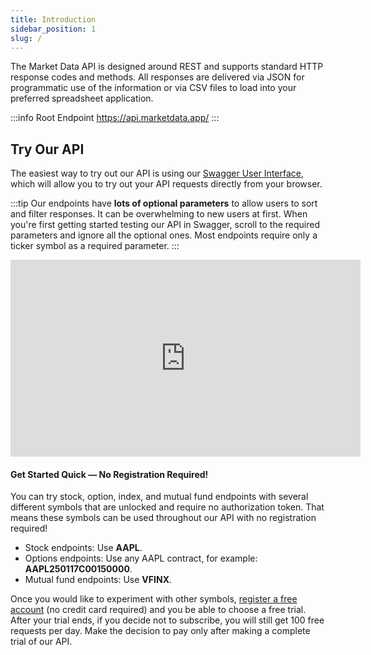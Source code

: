 ```yaml
---
title: Introduction
sidebar_position: 1
slug: /
---
```


The Market Data API is designed around REST and supports standard HTTP response codes and methods. All responses are delivered via JSON for programmatic use of the information or via CSV files to load into your preferred spreadsheet application.

:::info Root Endpoint
https://api.marketdata.app/
:::

## Try Our API

The easiest way to try out our API is using our [Swagger User Interface](https://api.marketdata.app/), which will allow you to try out your API requests directly from your browser.

:::tip
Our endpoints have **lots of optional parameters** to allow users to sort and filter responses. It can be overwhelming to new users at first. When you're first getting started testing our API in Swagger, scroll to the required parameters and ignore all the optional ones. Most endpoints require only a ticker symbol as a required parameter.
:::

<iframe width="560" height="315" src="https://www.youtube.com/embed/tOIZi7s6nqQ?si=sFxMcDQGsfnQHhhb" title="YouTube video player" frameborder="0" allow="accelerometer; autoplay; clipboard-write; encrypted-media; gyroscope; picture-in-picture; web-share" allowfullscreen></iframe>

#### Get Started Quick — No Registration Required!

You can try stock, option, index, and mutual fund endpoints with several different symbols that are unlocked and require no authorization token. That means these symbols can be used throughout our API with no registration required!

- Stock endpoints: Use **AAPL**.
- Options endpoints: Use any AAPL contract, for example: **AAPL250117C00150000**.
- Mutual fund endpoints: Use **VFINX**.

Once you would like to experiment with other symbols, [register a free account](https://www.marketdata.app/signup/) (no credit card required) and you be able to choose a free trial. After your trial ends, if you decide not to subscribe, you will still get 100 free requests per day. Make the decision to pay only after making a complete trial of our API.

